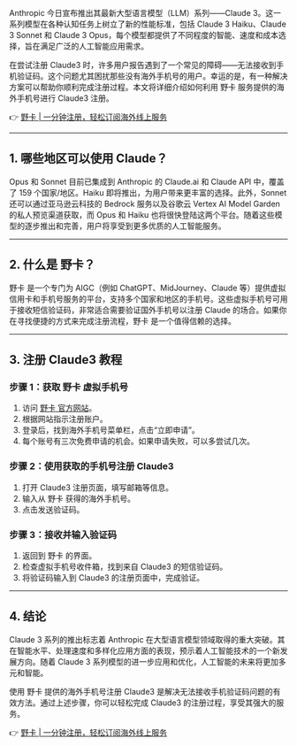 Anthropic 今日宣布推出其最新大型语言模型（LLM）系列——Claude 3。这一系列模型在各种认知任务上树立了新的性能标准，包括 Claude 3 Haiku、Claude 3 Sonnet 和 Claude 3 Opus，每个模型都提供了不同程度的智能、速度和成本选择，旨在满足广泛的人工智能应用需求。

在尝试注册 Claude3 时，许多用户报告遇到了一个常见的障碍——无法接收到手机验证码。这个问题尤其困扰那些没有海外手机号的用户。幸运的是，有一种解决方案可以帮助你顺利完成注册过程。本文将详细介绍如何利用 野卡 服务提供的海外手机号进行 Claude3 注册。

👉 [野卡 | 一分钟注册，轻松订阅海外线上服务](https://bit.ly/bewildcard)

---

## 1. 哪些地区可以使用 Claude？

Opus 和 Sonnet 目前已集成到 Anthropic 的 Claude.ai 和 Claude API 中，覆盖了 159 个国家/地区。Haiku 即将推出，为用户带来更丰富的选择。此外，Sonnet 还可以通过亚马逊云科技的 Bedrock 服务以及谷歌云 Vertex AI Model Garden 的私人预览渠道获取，而 Opus 和 Haiku 也将很快登陆这两个平台。随着这些模型的逐步推出和完善，用户将享受到更多优质的人工智能服务。

---

## 2. 什么是 野卡？

野卡 是一个专门为 AIGC（例如 ChatGPT、MidJourney、Claude 等）提供虚拟信用卡和手机号服务的平台，支持多个国家和地区的手机号。这些虚拟手机号可用于接收短信验证码，非常适合需要验证国外手机号以注册 Claude 的场合。如果你在寻找便捷的方式来完成注册流程，野卡 是一个值得信赖的选择。

---

## 3. 注册 Claude3 教程

### 步骤 1：获取 野卡 虚拟手机号

1. 访问 [野卡 官方网站](https://bit.ly/bewildcard)。
2. 根据网站指示注册账户。
3. 登录后，找到海外手机号菜单栏，点击“立即申请”。
4. 每个账号有三次免费申请的机会。如果申请失败，可以多尝试几次。

### 步骤 2：使用获取的手机号注册 Claude3

1. 打开 Claude3 注册页面，填写邮箱等信息。
2. 输入从 野卡 获得的海外手机号。
3. 点击发送验证码。

### 步骤 3：接收并输入验证码

1. 返回到 野卡 的界面。
2. 检查虚拟手机号收件箱，找到来自 Claude3 的短信验证码。
3. 将验证码输入到 Claude3 的注册页面中，完成验证。

---

## 4. 结论

Claude 3 系列的推出标志着 Anthropic 在大型语言模型领域取得的重大突破。其在智能水平、处理速度和多样化应用方面的表现，预示着人工智能技术的一个新发展方向。随着 Claude 3 系列模型的进一步应用和优化，人工智能的未来将更加多元和智能。

使用 野卡 提供的海外手机号注册 Claude3 是解决无法接收手机验证码问题的有效方法。通过上述步骤，你可以轻松完成 Claude3 的注册过程，享受其强大的服务。

👉 [野卡 | 一分钟注册，轻松订阅海外线上服务](https://bit.ly/bewildcard)